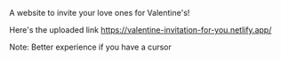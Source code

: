 A website to invite your love ones for Valentine's!

Here's the uploaded link https://valentine-invitation-for-you.netlify.app/

Note: Better experience if you have a cursor
